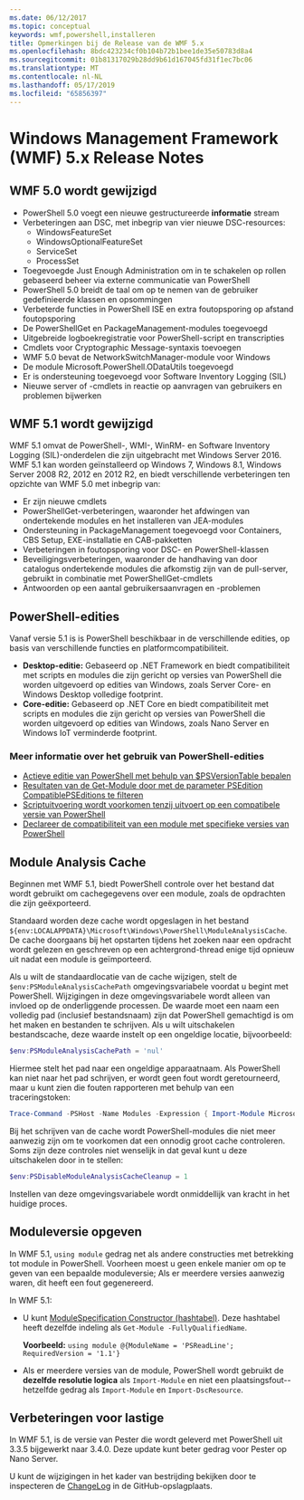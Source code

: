 ```yaml
---
ms.date: 06/12/2017
ms.topic: conceptual
keywords: wmf,powershell,installeren
title: Opmerkingen bij de Release van de WMF 5.x
ms.openlocfilehash: 8bdc423234cf0b104b72b1bee1de35e50783d8a4
ms.sourcegitcommit: 01b81317029b28dd9b61d167045fd31f1ec7bc06
ms.translationtype: MT
ms.contentlocale: nl-NL
ms.lasthandoff: 05/17/2019
ms.locfileid: "65856397"
---
```

# <a name="windows-management-framework-wmf-5x-release-notes"></a>Windows Management Framework (WMF) 5.x Release Notes

## <a name="wmf-50-changes"></a>WMF 5.0 wordt gewijzigd

- PowerShell 5.0 voegt een nieuwe gestructureerde **informatie** stream
- Verbeteringen aan DSC, met inbegrip van vier nieuwe DSC-resources:
  - WindowsFeatureSet
  - WindowsOptionalFeatureSet
  - ServiceSet
  - ProcessSet
- Toegevoegde Just Enough Administration om in te schakelen op rollen gebaseerd beheer via externe communicatie van PowerShell
- PowerShell 5.0 breidt de taal om op te nemen van de gebruiker gedefinieerde klassen en opsommingen
- Verbeterde functies in PowerShell ISE en extra foutopsporing op afstand foutopsporing
- De PowerShellGet en PackageManagement-modules toegevoegd
- Uitgebreide logboekregistratie voor PowerShell-script en transcripties
- Cmdlets voor Cryptographic Message-syntaxis toevoegen
- WMF 5.0 bevat de NetworkSwitchManager-module voor Windows
- De module Microsoft.PowerShell.ODataUtils toegevoegd
- Er is ondersteuning toegevoegd voor Software Inventory Logging (SIL)
- Nieuwe server of -cmdlets in reactie op aanvragen van gebruikers en problemen bijwerken

## <a name="wmf-51-changes"></a>WMF 5.1 wordt gewijzigd

WMF 5.1 omvat de PowerShell-, WMI-, WinRM- en Software Inventory Logging (SIL)-onderdelen die zijn uitgebracht met Windows Server 2016. WMF 5.1 kan worden geïnstalleerd op Windows 7, Windows 8.1, Windows Server 2008 R2, 2012 en 2012 R2, en biedt verschillende verbeteringen ten opzichte van WMF 5.0 met inbegrip van:

- Er zijn nieuwe cmdlets
- PowerShellGet-verbeteringen, waaronder het afdwingen van ondertekende modules en het installeren van JEA-modules
- Ondersteuning in PackageManagement toegevoegd voor Containers, CBS Setup, EXE-installatie en CAB-pakketten
- Verbeteringen in foutopsporing voor DSC- en PowerShell-klassen
- Beveiligingsverbeteringen, waaronder de handhaving van door catalogus ondertekende modules die afkomstig zijn van de pull-server, gebruikt in combinatie met PowerShellGet-cmdlets
- Antwoorden op een aantal gebruikersaanvragen en -problemen

## <a name="powershell-editions"></a>PowerShell-edities

Vanaf versie 5.1 is is PowerShell beschikbaar in de verschillende edities, op basis van verschillende functies en platformcompatibiliteit.

- **Desktop-editie:** Gebaseerd op .NET Framework en biedt compatibiliteit met scripts en modules die zijn gericht op versies van PowerShell die worden uitgevoerd op edities van Windows, zoals Server Core- en Windows Desktop volledige footprint.
- **Core-editie:** Gebaseerd op .NET Core en biedt compatibiliteit met scripts en modules die zijn gericht op versies van PowerShell die worden uitgevoerd op edities van Windows, zoals Nano Server en Windows IoT verminderde footprint.

### <a name="learn-more-about-using-powershell-editions"></a>Meer informatie over het gebruik van PowerShell-edities

- [Actieve editie van PowerShell met behulp van $PSVersionTable bepalen](/powershell/module/microsoft.powershell.core/about/about_automatic_variables)
- [Resultaten van de Get-Module door met de parameter PSEdition CompatiblePSEditions te filteren](/powershell/module/microsoft.powershell.core/get-module)
- [Scriptuitvoering wordt voorkomen tenzij uitvoert op een compatibele versie van PowerShell](/powershell/gallery/concepts/script-psedition-support)
- [Declareer de compatibiliteit van een module met specifieke versies van PowerShell](/powershell/gallery/concepts/module-psedition-support)

## <a name="module-analysis-cache"></a>Module Analysis Cache

Beginnen met WMF 5.1, biedt PowerShell controle over het bestand dat wordt gebruikt om cachegegevens over een module, zoals de opdrachten die zijn geëxporteerd.

Standaard worden deze cache wordt opgeslagen in het bestand `${env:LOCALAPPDATA}\Microsoft\Windows\PowerShell\ModuleAnalysisCache`. De cache doorgaans bij het opstarten tijdens het zoeken naar een opdracht wordt gelezen en geschreven op een achtergrond-thread enige tijd opnieuw uit nadat een module is geïmporteerd.

Als u wilt de standaardlocatie van de cache wijzigen, stelt de `$env:PSModuleAnalysisCachePath` omgevingsvariabele voordat u begint met PowerShell. Wijzigingen in deze omgevingsvariabele wordt alleen van invloed op de onderliggende processen. De waarde moet een naam een volledig pad (inclusief bestandsnaam) zijn dat PowerShell gemachtigd is om het maken en bestanden te schrijven. Als u wilt uitschakelen bestandscache, deze waarde instelt op een ongeldige locatie, bijvoorbeeld:

```powershell
$env:PSModuleAnalysisCachePath = 'nul'
```

Hiermee stelt het pad naar een ongeldige apparaatnaam. Als PowerShell kan niet naar het pad schrijven, er wordt geen fout wordt geretourneerd, maar u kunt zien die fouten rapporteren met behulp van een traceringstoken:

```powershell
Trace-Command -PSHost -Name Modules -Expression { Import-Module Microsoft.PowerShell.Management -Force }
```

Bij het schrijven van de cache wordt PowerShell-modules die niet meer aanwezig zijn om te voorkomen dat een onnodig groot cache controleren. Soms zijn deze controles niet wenselijk in dat geval kunt u deze uitschakelen door in te stellen:

```powershell
$env:PSDisableModuleAnalysisCacheCleanup = 1
```

Instellen van deze omgevingsvariabele wordt onmiddellijk van kracht in het huidige proces.

## <a name="specifying-module-version"></a>Moduleversie opgeven

In WMF 5.1, `using module` gedrag net als andere constructies met betrekking tot module in PowerShell.
Voorheen moest u geen enkele manier om op te geven van een bepaalde moduleversie; Als er meerdere versies aanwezig waren, dit heeft een fout gegenereerd.

In WMF 5.1:

- U kunt [ModuleSpecification Constructor (hashtabel)](/dotnet/api/microsoft.powershell.commands.modulespecification.-ctor?view=powershellsdk-1.1.0#Microsoft_PowerShell_Commands_ModuleSpecification__ctor_System_Collections_Hashtable_).
  Deze hashtabel heeft dezelfde indeling als `Get-Module -FullyQualifiedName`.

  **Voorbeeld:** `using module @{ModuleName = 'PSReadLine'; RequiredVersion = '1.1'}`

- Als er meerdere versies van de module, PowerShell wordt gebruikt de **dezelfde resolutie logica** als `Import-Module` en niet een plaatsingsfout--hetzelfde gedrag als `Import-Module` en `Import-DscResource`.

## <a name="improvements-to-pester"></a>Verbeteringen voor lastige

In WMF 5.1, is de versie van Pester die wordt geleverd met PowerShell uit 3.3.5 bijgewerkt naar 3.4.0.
Deze update kunt beter gedrag voor Pester op Nano Server.

U kunt de wijzigingen in het kader van bestrijding bekijken door te inspecteren de [ChangeLog](https://github.com/pester/Pester/blob/master/CHANGELOG.md) in de GitHub-opslagplaats.
